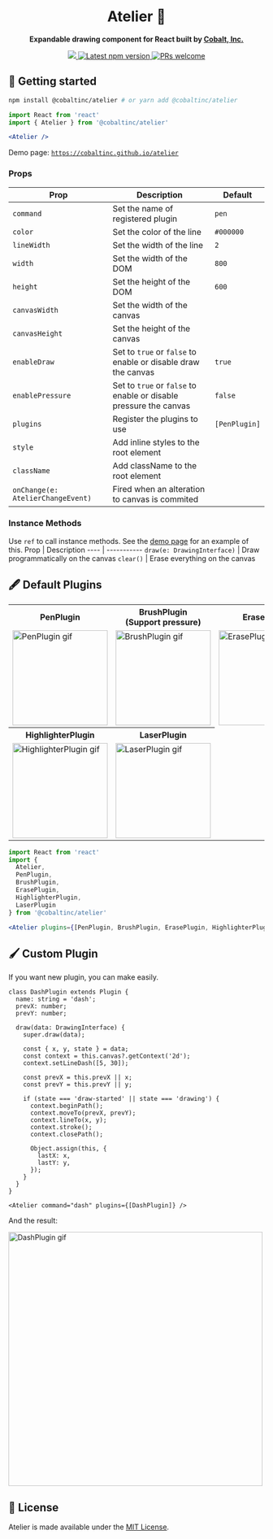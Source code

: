 <h1 align='center'>
  Atelier 🎨
</h1>

<p align="center"><strong>Expandable drawing component for React built by <a href="https://cobalt.run">Cobalt, Inc.</a></strong></p>

<p align='center'>
  <a href="https://cobalt.run">
    <img src="https://badgen.net/badge/icon/Made%20by%20Cobalt?icon=https://caple-static.s3.ap-northeast-2.amazonaws.com/cobalt-badge.svg&label&color=5B69C3&labelColor=414C9A" />
  </a>
  <a href='https://www.npmjs.com/package/@cobaltinc/atelier'>
    <img src='https://img.shields.io/npm/v/@cobaltinc/atelier.svg' alt='Latest npm version'>
  </a>
  <a href="https://github.com/cobaltinc/atelier/blob/master/.github/CONTRIBUTING.md">
    <img src="https://img.shields.io/badge/PRs-welcome-brightgreen.svg" alt="PRs welcome" />
  </a>
</p>

## :rocket: Getting started

```bash
npm install @cobaltinc/atelier # or yarn add @cobaltinc/atelier
```

```jsx
import React from 'react'
import { Atelier } from '@cobaltinc/atelier'

<Atelier />
```

Demo page: [`https://cobaltinc.github.io/atelier`](https://cobaltinc.github.io/atelier)

### Props

Prop | Description | Default
---- | ----------- | -------
`command` | Set the name of registered plugin | `pen`
`color` | Set the color of the line | `#000000`
`lineWidth` | Set the width of the line | `2`
`width` | Set the width of the DOM | `800`
`height` | Set the height of the DOM | `600`
`canvasWidth` | Set the width of the canvas
`canvasHeight` | Set the height of the canvas
`enableDraw` | Set to `true` or `false` to enable or disable draw the canvas | `true`
`enablePressure` | Set to `true` or `false` to enable or disable pressure the canvas | `false`
`plugins` | Register the plugins to use | `[PenPlugin]`
`style` | Add inline styles to the root element
`className` | Add className to the root element
`onChange(e: AtelierChangeEvent)` | Fired when an alteration to canvas is commited

### Instance Methods
Use `ref` to call instance methods. See the [demo page](https://cobaltinc.github.io/atelier) for an example of this.
Prop | Description
---- | -----------
`draw(e: DrawingInterface)` | Draw programmatically on the canvas
`clear()` | Erase everything on the canvas

## 🖋️ Default Plugins
<table>
  <tr>
    <th>PenPlugin</th><th>BrushPlugin<br/>(Support pressure)</th><th>ErasePlugin</th>
  </tr>
  <tr>
    <td><img src="https://user-images.githubusercontent.com/3623695/141398823-7fe13e29-cbf7-4ae3-84fa-b14e88659148.gif" width='187' alt="PenPlugin gif"></td>
    <td><img src="https://user-images.githubusercontent.com/3623695/141398991-4f70f01f-59bd-494e-9f69-ce39372af698.gif" width='187' alt="BrushPlugin gif"></td>
    <td><img src="https://user-images.githubusercontent.com/3623695/141399191-aa396b83-7e05-4c5d-b075-3b8ebd701274.gif" width='187' alt="ErasePlugin gif"></td>
  </tr>
  <tr>
    <th>HighlighterPlugin</th><th>LaserPlugin</th>
  </tr>
  <tr>
    <td><img src="https://user-images.githubusercontent.com/3623695/141399532-d29a3454-d5c0-45f3-a4df-6f8794f382bd.gif" width='187' alt="HighlighterPlugin gif"></td>
    <td><img src="https://user-images.githubusercontent.com/3623695/141399656-677cb722-8556-477d-8106-635d548c350c.gif" width='187' alt="LaserPlugin gif"></td>
  </tr>
</table>

```jsx
import React from 'react'
import {
  Atelier,
  PenPlugin,
  BrushPlugin,
  ErasePlugin,
  HighlighterPlugin,
  LaserPlugin
} from '@cobaltinc/atelier'

<Atelier plugins={[PenPlugin, BrushPlugin, ErasePlugin, HighlighterPlugin, LaserPlugin]} />
```

## 🖌️ Custom Plugin

If you want new plugin, you can make easily.

```tsx
class DashPlugin extends Plugin {
  name: string = 'dash';
  prevX: number;
  prevY: number;

  draw(data: DrawingInterface) {
    super.draw(data);

    const { x, y, state } = data;
    const context = this.canvas?.getContext('2d');
    context.setLineDash([5, 30]);

    const prevX = this.prevX || x;
    const prevY = this.prevY || y;

    if (state === 'draw-started' || state === 'drawing') {
      context.beginPath();
      context.moveTo(prevX, prevY);
      context.lineTo(x, y);
      context.stroke();
      context.closePath();

      Object.assign(this, {
        lastX: x,
        lastY: y,
      });
    }
  }
}

<Atelier command="dash" plugins={[DashPlugin]} />
```

And the result:

<img src="https://user-images.githubusercontent.com/3623695/141399812-9f8e3645-ad40-4d16-887e-0de485c7a720.gif" width="500" alt="DashPlugin gif">

## :page_facing_up: License

Atelier is made available under the [MIT License](./LICENSE).
